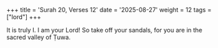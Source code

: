 +++
title = 'Surah 20, Verses 12'
date = '2025-08-27'
weight = 12
tags = ["lord"]
+++

It is truly I. I am your Lord! So take off your sandals, for you are in the sacred valley of Ṭuwa.